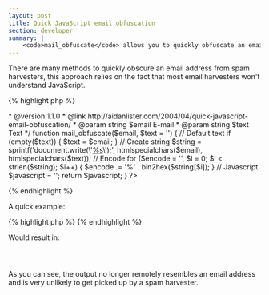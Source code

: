 ```yaml
---
layout: post
title: Quick JavaScript email obfuscation
section: developer
summary: |
    <code>mail_obfuscate</code> allows you to quickly obfuscate an email address in JavaScript to prevent spambots harvesting the address.
---
```

<p>There are many methods to quickly obscure an email address from spam harvesters, this approach relies on the fact that most email harvesters won't understand JavaScript.</p>

{% highlight php %}
<?php
/**
 * Obfuscate an email address
 *
 * @author      Aidan Lister <aidan@php.net>
 * @version     1.1.0
 * @link        http://aidanlister.com/2004/04/quick-javascript-email-obfuscation/
 * @param       string      $email      E-mail
 * @param       string      $text       Text
 */
function mail_obfuscate($email, $text = '')
{
    // Default text
    if (empty($text)) {
$text = $email;
    }
    
    // Create string
    $string = sprintf('document.write(\'<a href="mailto:%s">%s</a>\');',
            htmlspecialchars($email),
            htmlspecialchars($text));

    // Encode    
    for ($encode = '', $i = 0; $i < strlen($string); $i++) {
        $encode .= '%' . bin2hex($string[$i]);
    }

    // Javascript
    $javascript = '<script language="javascript">eval(unescape(\'' . $encode . '\'))</script>';

    return $javascript;
}
?>
{% endhighlight %}

<p>A quick example:</p>
{% highlight php %}
<?php
echo mail_obfuscate('aidan@php.net');
?>
{% endhighlight %}

<p>Would result in:</p>
<code>
<script language="javascript">eval(unescape('%64%6f%63%75%6d%65%6e%74%2e%77%72%69%74%65%28%27%3c%61%20%68%72%65%66%3d%22%6d%61%69%6c%74%6f%3a%61%69%64%61%6e%40%70%68%70%2e%6e%65%74%22%3e%61%69%64%61%6e%40%70%68%70%2e%6e%65%74%3c%2f%61%3e%27%29%3b'))</script>
</code>

<p>As you can see, the output no longer remotely resembles an email address and is very unlikely to get picked up by a spam harvester.</p>